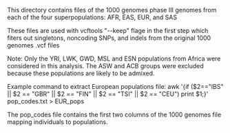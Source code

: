 This directory contains files of the 1000 genomes phase III genomes 
from each of the four superpopulations: AFR, EAS, EUR, and SAS

These files are used with vcftools "--keep" flage  in the first step
 which fiters out singletons, noncoding SNPs, and indels from the 
original 1000 genomes .vcf files 

Note: Only the YRI, LWK, GWD, MSL and ESN populations from Africa
were considered in this analysis.  The ASW and ACB groups were
excluded because these populations are likely to be admixed.

Example command to extract European populations file:
awk '{if ($2=="IBS" || $2 == "GBR" || $2 == "FIN" || $2 == "TSI" || $2 == "CEU") print $1;}' pop_codes.txt > EUR_pops

The pop_codes file contains the first two columns of the 1000 genomes
file mapping individuals to populations.

